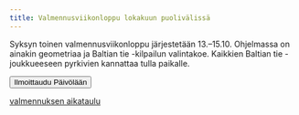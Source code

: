 ```yaml
---
title: Valmennusviikonloppu lokakuun puolivälissä
---
```


Syksyn toinen valmennusviikonloppu järjestetään 13.–15.10.
Ohjelmassa on ainakin geometriaa ja Baltian tie -kilpailun
valintakoe. Kaikkien Baltian tie -joukkueeseen pyrkivien
kannattaa tulla paikalle.

<a href="https://paivola.fi/kurssit/matematiikkakilpailuvalmennus-2023-vk41"><button type="button" class="btn btn-primary btn-sm">Ilmoittaudu Päivölään</button></a>

<a href="/aikataulu/">valmennuksen aikataulu</a>
